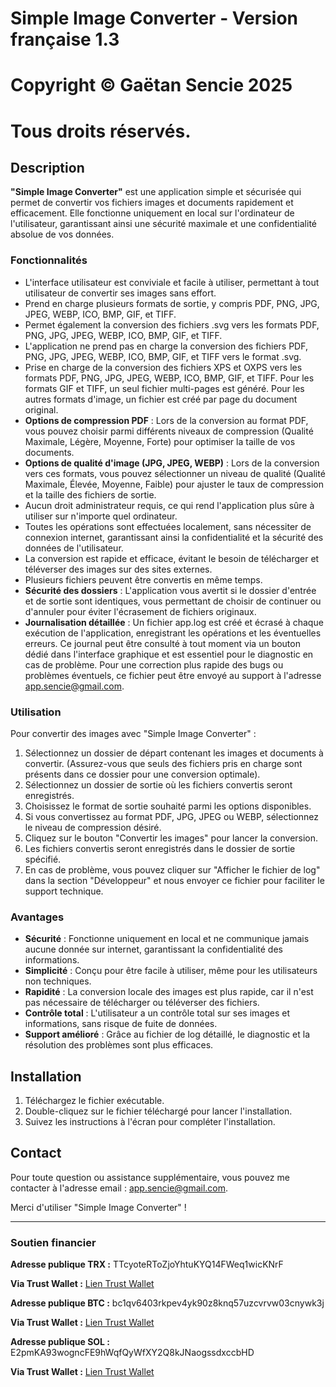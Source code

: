 # Simple Image Converter - Version française 1.3

# Copyright © Gaëtan Sencie 2025
# Tous droits réservés.

## Description

**"Simple Image Converter"** est une application simple et sécurisée qui permet de convertir vos fichiers images et documents rapidement et efficacement. Elle fonctionne uniquement en local sur l'ordinateur de l'utilisateur, garantissant ainsi une sécurité maximale et une confidentialité absolue de vos données.

### Fonctionnalités

- L'interface utilisateur est conviviale et facile à utiliser, permettant à tout utilisateur de convertir ses images sans effort.
- Prend en charge plusieurs formats de sortie, y compris PDF, PNG, JPG, JPEG, WEBP, ICO, BMP, GIF, et TIFF.
- Permet également la conversion des fichiers .svg vers les formats PDF, PNG, JPG, JPEG, WEBP, ICO, BMP, GIF, et TIFF.
- L'application ne prend pas en charge la conversion des fichiers PDF, PNG, JPG, JPEG, WEBP, ICO, BMP, GIF, et TIFF vers le format .svg.
- Prise en charge de la conversion des fichiers XPS et OXPS vers les formats PDF, PNG, JPG, JPEG, WEBP, ICO, BMP, GIF, et TIFF. Pour les formats GIF et TIFF, un seul fichier multi-pages est généré. Pour les autres formats d'image, un fichier est créé par page du document original.
- **Options de compression PDF** : Lors de la conversion au format PDF, vous pouvez choisir parmi différents niveaux de compression (Qualité Maximale, Légère, Moyenne, Forte) pour optimiser la taille de vos documents.
- **Options de qualité d'image (JPG, JPEG, WEBP)** : Lors de la conversion vers ces formats, vous pouvez sélectionner un niveau de qualité (Qualité Maximale, Élevée, Moyenne, Faible) pour ajuster le taux de compression et la taille des fichiers de sortie.
- Aucun droit administrateur requis, ce qui rend l'application plus sûre à utiliser sur n'importe quel ordinateur.
- Toutes les opérations sont effectuées localement, sans nécessiter de connexion internet, garantissant ainsi la confidentialité et la sécurité des données de l'utilisateur.
- La conversion est rapide et efficace, évitant le besoin de télécharger et téléverser des images sur des sites externes.
- Plusieurs fichiers peuvent être convertis en même temps.
- **Sécurité des dossiers** : L'application vous avertit si le dossier d'entrée et de sortie sont identiques, vous permettant de choisir de continuer ou d'annuler pour éviter l'écrasement de fichiers originaux.
- **Journalisation détaillée** : Un fichier app.log est créé et écrasé à chaque exécution de l'application, enregistrant les opérations et les éventuelles erreurs. Ce journal peut être consulté à tout moment via un bouton dédié dans l'interface graphique et est essentiel pour le diagnostic en cas de problème. Pour une correction plus rapide des bugs ou problèmes éventuels, ce fichier peut être envoyé au support à l'adresse app.sencie@gmail.com.

### Utilisation

Pour convertir des images avec "Simple Image Converter" :

1. Sélectionnez un dossier de départ contenant les images et documents à convertir. (Assurez-vous que seuls des fichiers pris en charge sont présents dans ce dossier pour une conversion optimale).
2. Sélectionnez un dossier de sortie où les fichiers convertis seront enregistrés.
3. Choisissez le format de sortie souhaité parmi les options disponibles.
4. Si vous convertissez au format PDF, JPG, JPEG ou WEBP, sélectionnez le niveau de compression désiré.
5. Cliquez sur le bouton "Convertir les images" pour lancer la conversion.
6. Les fichiers convertis seront enregistrés dans le dossier de sortie spécifié.
7. En cas de problème, vous pouvez cliquer sur "Afficher le fichier de log" dans la section "Développeur" et nous envoyer ce fichier pour faciliter le support technique.

### Avantages

- **Sécurité** : Fonctionne uniquement en local et ne communique jamais aucune donnée sur internet, garantissant la confidentialité des informations.
- **Simplicité** : Conçu pour être facile à utiliser, même pour les utilisateurs non techniques.
- **Rapidité** : La conversion locale des images est plus rapide, car il n'est pas nécessaire de télécharger ou téléverser des fichiers.
- **Contrôle total** : L'utilisateur a un contrôle total sur ses images et informations, sans risque de fuite de données.
- **Support amélioré** : Grâce au fichier de log détaillé, le diagnostic et la résolution des problèmes sont plus efficaces.

## Installation

1. Téléchargez le fichier exécutable.
2. Double-cliquez sur le fichier téléchargé pour lancer l'installation.
3. Suivez les instructions à l'écran pour compléter l'installation.

## Contact

Pour toute question ou assistance supplémentaire, vous pouvez me contacter à l'adresse email : app.sencie@gmail.com.

Merci d'utiliser "Simple Image Converter" !

---

### Soutien financier

**Adresse publique TRX :** TTcyoteRToZjoYhtuKYQ14FWeq1wicKNrF

**Via Trust Wallet :** [Lien Trust Wallet](https://link.trustwallet.com/send?coin=195&address=TTcyoteRToZjoYhtuKYQ14FWeq1wicKNrF)

**Adresse publique BTC :** bc1qv6403rkpev4yk90z8knq57uzcvrvw03cnywk3j

**Via Trust Wallet :** [Lien Trust Wallet](https://link.trustwallet.com/send?coin=0&address=bc1qv6403rkpev4yk90z8knq57uzcvrvw03cnywk3j)

**Adresse publique SOL :** E2pmKA93wogncFE9hWqfQyWfXY2Q8kJNaogssdxccbHD

**Via Trust Wallet :** [Lien Trust Wallet](https://link.trustwallet.com/send?coin=501&address=E2pmKA93wogncFE9hWqfQyWfXY2Q8kJNaogssdxccbHD)
